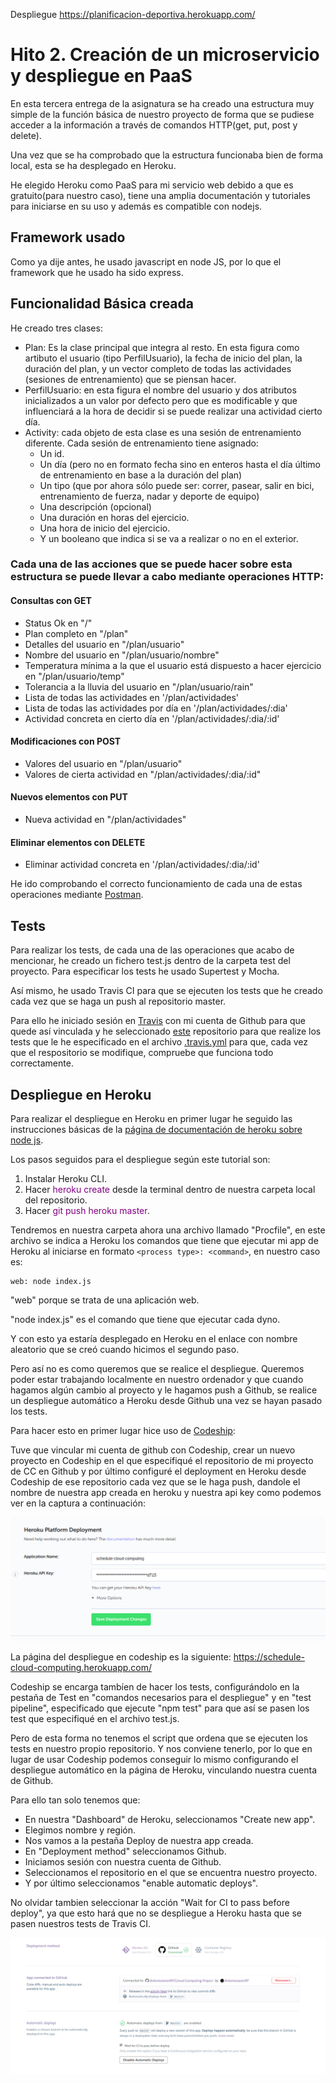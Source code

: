 Despliegue https://planificacion-deportiva.herokuapp.com/


# Hito 2. Creación de un microservicio y despliegue en PaaS

En esta tercera entrega de la asignatura se ha creado una estructura muy simple de la función básica de nuestro proyecto de forma que se pudiese acceder a la información a través de comandos HTTP(get, put, post y delete).

Una vez que se ha comprobado que la estructura funcionaba bien de forma local, esta se ha desplegado en Heroku.

He elegido Heroku como PaaS para mi servicio web debido a que es gratuito(para nuestro caso), tiene una amplia documentación y tutoriales para iniciarse en su uso y además es compatible con nodejs.

## Framework usado
Como ya dije antes, he usado javascript en node JS, por lo que el framework que he usado ha sido express.

## Funcionalidad Básica creada

He creado tres clases:
- Plan: Es la clase principal que integra al resto. En esta figura como artibuto el usuario (tipo PerfilUsuario), la fecha de inicio del plan, la duración del plan, y un vector completo de todas las actividades (sesiones de entrenamiento) que se piensan hacer.
- PerfilUsuario: en esta figura el nombre del usuario y dos atributos inicializados a un valor por defecto pero que es modificable y que influenciará a la hora de decidir si se puede realizar una actividad cierto día. 
- Activity: cada objeto de esta clase es una sesión de entrenamiento diferente. Cada sesión de entrenamiento tiene asignado:
    -   Un id.
    -   Un día (pero no en formato fecha sino en enteros hasta el día último de entrenamiento en base a la duración del plan)
    -   Un tipo (que por ahora sólo puede ser: correr, pasear, salir en bici, entrenamiento de fuerza, nadar y deporte de equipo)
    -   Una descripción (opcional)
    -   Una duración en horas del ejercicio.
    -   Una hora de inicio del ejercicio.
    -   Y un booleano que indica si se va a realizar o no en el exterior.

### Cada una de las acciones que se puede hacer sobre esta estructura se puede llevar  a cabo mediante operaciones HTTP:

#### Consultas con GET

- Status Ok en "/"
- Plan completo en "/plan"
- Detalles del usuario en "/plan/usuario"
- Nombre del usuario en "/plan/usuario/nombre"
- Temperatura mínima a la que el usuario está dispuesto a hacer ejercicio en "/plan/usuario/temp"
- Tolerancia a la lluvia del usuario en "/plan/usuario/rain"
- Lista de todas las actividades en '/plan/actividades'
- Lista de todas las actividades por día en '/plan/actividades/:dia'
- Actividad concreta en cierto día en '/plan/actividades/:dia/:id'


#### Modificaciones con POST

- Valores del usuario en "/plan/usuario"
- Valores de cierta actividad en "/plan/actividades/:dia/:id"

#### Nuevos elementos con PUT

- Nueva actividad en "/plan/actividades"

#### Eliminar elementos con DELETE

- Eliminar actividad concreta en '/plan/actividades/:dia/:id'

He ido comprobando el correcto funcionamiento de cada una de estas operaciones mediante [Postman](https://www.getpostman.com/).

## Tests

Para realizar los tests, de cada una de las operaciones que acabo de mencionar, he creado un fichero test.js dentro de la carpeta test del proyecto.
Para especificar los tests he usado Supertest y Mocha.


Así mismo, he usado Travis CI para que se ejecuten los tests que he creado cada vez que se haga un push al repositorio master.

Para ello he iniciado sesión en [Travis](https://travis-ci.org/) con mi cuenta de Github para que quede así vinculada y he seleccionado [este](https://github.com/AntonioJavierRP/Cloud-Computing-Project) repositorio para que realize los tests que le he especificado en el archivo [.travis.yml](https://github.com/AntonioJavierRP/Cloud-Computing-Project/blob/master/.travis.yml)
para que, cada vez que el respositorio se modifique, compruebe que funciona todo correctamente.

## Despliegue en Heroku

Para realizar el despliegue en Heroku en primer lugar he seguido las instrucciones básicas de la [página de documentación de heroku sobre node js](https://devcenter.heroku.com/articles/getting-started-with-nodejs).

Los pasos seguidos para el despliegue según este tutorial son:
1. Instalar Heroku CLI.
2. Hacer  <span style="color:purple">heroku create</span> desde la terminal dentro de nuestra carpeta local del repositorio.
3. Hacer <span style="color:purple">git push heroku master</span>.

Tendremos en nuestra carpeta ahora una archivo llamado "Procfile", en este archivo se indica a Heroku los comandos que tiene que ejecutar mi app de Heroku al iniciarse en formato `<process type>: <command>`, en nuestro caso es:

~~~~
web: node index.js
~~~~

"web" porque se trata de una aplicación web.

"node index.js" es el comando que tiene que ejecutar cada dyno.

Y con esto ya estaría desplegado en Heroku en el enlace con nombre aleatorio que se creó cuando hicimos el segundo paso.

Pero así no es como queremos que se realice el despliegue. Queremos poder estar trabajando localmente en nuestro ordenador y que cuando hagamos algún cambio al proyecto y le hagamos push a Github, se realice un despliegue automático a Heroku desde Github una vez se hayan pasado los tests.

Para hacer esto en primer lugar hice uso de [Codeship](https://codeship.com/):

Tuve que vincular mi cuenta de github con Codeship, crear un nuevo proyecto en Codeship en el que especifiqué el repositorio de mi proyecto de CC en Github y por último configuré el deployment en Heroku desde Codeship de ese repositorio cada vez que se le haga push, dandole el nombre de nuestra app creada en heroku y nuestra api key como podemos ver en la captura a continuación:

![Captura Codeship](img/h2/codeship_heroku.png "Conexion heroku y codeship")

La página del despliegue en codeship es la siguiente: https://schedule-cloud-computing.herokuapp.com/


Codeship se encarga tambíen de hacer los tests, configurándolo en la pestaña de Test en "comandos necesarios para el despliegue" y en "test pipeline", especificado que ejecute "npm test" para que así se pasen los test que especifiqué en el archivo test.js.

Pero de esta forma no tenemos el script que ordena que se ejecuten los tests en nuestro propio repositorio. Y nos conviene tenerlo, por lo que en lugar de usar Codeship podemos conseguir lo mismo configurando el despliegue automático en la página de Heroku, vinculando nuestra cuenta de Github.

Para ello tan solo tenemos que:
* En nuestra "Dashboard" de Heroku, seleccionamos "Create new app".
* Elegimos nombre y región.
* Nos vamos a la pestaña Deploy de nuestra app creada.
* En "Deployment method" seleccionamos Github.
* Iniciamos sesión con nuestra cuenta de Github.
* Seleccionamos el repositorio en el que se encuentra nuestro proyecto.
* Y por último seleccionamos "enable automatic deploys".

No olvidar tambien seleccionar la acción "Wait for CI to pass before deploy", ya que esto hará que no se despliegue a Heroku hasta que se pasen nuestros tests de Travis CI.

![Captura Heroku](img/h2/heroku-github.png "Conexion Heroku y Github")